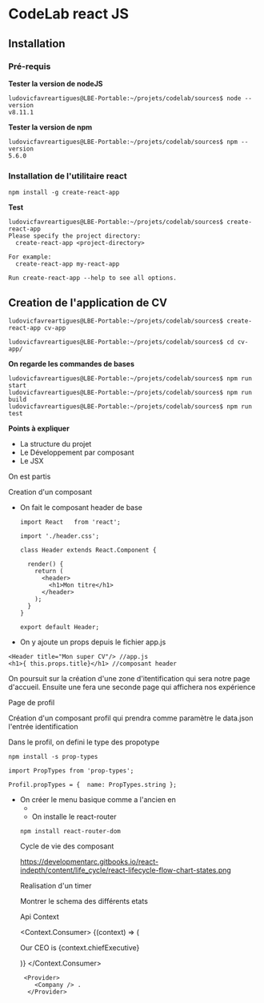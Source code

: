 # CodeLab react JS

## **Installation**

### Pré-requis

**Tester la version de nodeJS**

```
ludovicfavreartigues@LBE-Portable:~/projets/codelab/sources$ node --version
v8.11.1
```

**Tester la version de npm**

```
ludovicfavreartigues@LBE-Portable:~/projets/codelab/sources$ npm --version
5.6.0
```

### Installation de l'utilitaire react

```
npm install -g create-react-app
```

**Test** 

```
ludovicfavreartigues@LBE-Portable:~/projets/codelab/sources$ create-react-app
Please specify the project directory:
  create-react-app <project-directory>

For example:
  create-react-app my-react-app

Run create-react-app --help to see all options.
```

## Creation de l'application de CV

```
ludovicfavreartigues@LBE-Portable:~/projets/codelab/sources$ create-react-app cv-app	

ludovicfavreartigues@LBE-Portable:~/projets/codelab/sources$ cd cv-app/
```

**On regarde les commandes de bases**

```
ludovicfavreartigues@LBE-Portable:~/projets/codelab/sources$ npm run start
ludovicfavreartigues@LBE-Portable:~/projets/codelab/sources$ npm run build
ludovicfavreartigues@LBE-Portable:~/projets/codelab/sources$ npm run test
```

**Points à expliquer**

- La structure du projet
- Le Développement par composant 
- Le JSX



On est partis

Creation d'un composant 

- On fait le composant header de base

  ```
  import React   from 'react';

  import './header.css';

  class Header extends React.Component {

    render() {
      return (
        <header>
          <h1>Mon titre</h1>
        </header>
      );
    }
  }

  export default Header;

  ```

- On y ajoute un props depuis le fichier app.js

```
<Header title="Mon super CV"/> //app.js
<h1>{ this.props.title}</h1> //composant header
```

On poursuit sur la création d'une zone d'itentification qui sera notre page d'accueil. Ensuite une fera une seconde page qui affichera nos expérience

Page de profil

Création d'un composant profil qui prendra comme paramètre le data.json l'entrée identification

Dans le profil, on defini le type des propotype 
```
npm install -s prop-types
```

```
import PropTypes from 'prop-types';
```

```
Profil.propTypes = {  name: PropTypes.string };
```

- On créer le menu basique comme a l'ancien en <ul> <li>
- On installe le react-router

```
npm install react-router-dom
```

Cycle de vie des composant

https://developmentarc.gitbooks.io/react-indepth/content/life_cycle/react-lifecycle-flow-chart-states.png

Realisation d'un timer

Montrer le schema des différents etats


Api Context

 <Context.Consumer>
      {(context) => (
        <p>Our CEO is {context.chiefExecutive} </p>
      )}
    </Context.Consumer>
    
     <Provider>
        <Company /> .          
      </Provider>
